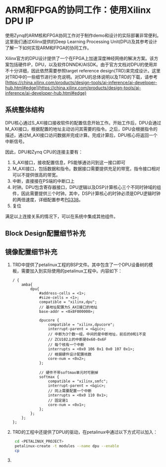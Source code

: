 # ARM和FPGA的协同工作：使用Xilinx DPU IP

使用Zynq的ARM核和FPGA协同工作对于制作demo和设计的实际部署非常便利。这里我们通过Xilinx提供的Deep Learning Processing Unit(DPU)及其参考设计了解一下如何实现ARM和FPGA的协同工作。

Xilinx官方的DPU设计提供了一个在FPGA上加速深度神经网络的解决方案。该方案包括硬件IP，DPU，以及软件DNNDK/AISDK。由于官方文档对DPU的使用并不十分详细，因此依然需要参照target reference design(TRD)来完成设计。这里对TRD中的一些细节进行补充说明。对DPU的总体说明以及TRD的下载，请参考[https://china.xilinx.com/products/design-tools/ai-inference/ai-developer-hub.html#edge](https://china.xilinx.com/products/design-tools/ai-inference/ai-developer-hub.html#edge)

## 系统整体结构

DPU核心通过S_AXI接口接收软件的配置信息开始工作。开始工作后，DPU会通过M_AXI接口，根据配置的地址主动访问其需要的指令。之后，DPU会根据指令的描述，通过M_AXI接口访问数据并完成计算。完成计算后，DPU核心将返回一个中断信号。

因此，DPU和Zynq CPU的连接主要有：
1. S_AXI接口，接收配置信息，PS能够通访问到这一接口即可
2. M_AXI接口，包括数据和指令。数据接口需要提供充足的带宽，指令接口相对可以不提供很高的带宽。
3. 中断，直接接在PS端的中断口上
4. 时钟。DPU包含寄存器接口，DPU逻辑以及DSP计算核心三个不同时钟域的组件，因此需要提供三个时钟。其中，DSP计算核心的时钟必须是DPU逻辑时钟的两倍速度，详细配置参考[PG338]()。
5. 复位

满足以上连接关系的情况下，可以在系统中集成其他组件。

## Block Design配置细节补充


## 镜像配置细节补充
1. TRD中提供了petalinux工程的BSP文件。其中包含了一个DPU设备树的模板，需要加入到实际使用的petalinux工程中。内容如下：
    ```dts
    / {
        amba{
            dpu{
                #address-cells = <1>;
                #size-cells = <1>;
                compatible = "xilinx,dpu";
                // 基地址配置为S_AXI接口的地址
                base-addr = <0x8F000000>;

                dpucore {
                    compatible = "xilinx,dpucore";
                    interrupt-parent = <&gic>;
                    // 中断为3个数一组，中间的是中断地址，前后的0和1不变
                    // ZCU102上的中断是0x60-0x6F
                    // 每个核有一个中断
                    interrupts = <0x0 106 0x1 0x0 107 0x1>;
                    // 根据硬件设计配置核数
                    core-num = <0x2>;
                };

                // 硬件不带softmax单元时可删掉
                softmax {
                    compatible = "xilinx,smfc";
                    interrupt-parent = <&gic>;
                    // 同上需要配置一个中断
                    interrupts = <0x0 110 0x1>;
                    // 固定是1
                    core-num = <0x1>;
                };
            };
	    };
    };
    ```
2. TRD的工程中还提供了DPU的驱动，在petalinux中通过以下方式可以加入：
   ``` bash
    cd <PETALINUX_PROJECT>
    petalinux-create -t modules --name dpu --enable
    cp 
   ```
3. 

